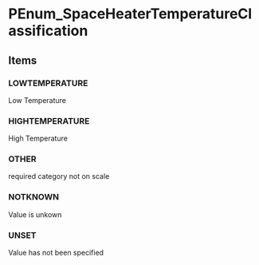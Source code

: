 # PEnum_SpaceHeaterTemperatureClassification
<!-- end of short definition -->

## Items

### LOWTEMPERATURE
Low Temperature

### HIGHTEMPERATURE
High Temperature

### OTHER
required category not on scale

### NOTKNOWN
Value is unkown

### UNSET
Value has not been specified
